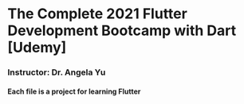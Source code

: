 # The Complete 2021 Flutter Development Bootcamp with Dart [Udemy] 
### Instructor: Dr. Angela Yu
#### Each file is a project for learning Flutter
